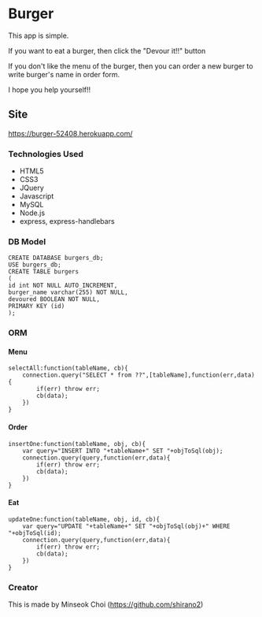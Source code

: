 # Burger

This app is simple. 

If you want to eat a burger, then click the "Devour it!!" button 

If you don't like the menu of the burger, then you can order a new burger to write burger's name in order form.

I hope you help yourself!!


## Site
https://burger-52408.herokuapp.com/


### Technologies Used

* HTML5
* CSS3
* JQuery
* Javascript
* MySQL
* Node.js
* express, express-handlebars


### DB Model

```
CREATE DATABASE burgers_db;
USE burgers_db;
CREATE TABLE burgers
(
id int NOT NULL AUTO_INCREMENT,
burger_name varchar(255) NOT NULL,
devoured BOOLEAN NOT NULL,
PRIMARY KEY (id)
);
```

### ORM 

#### Menu

```
selectAll:function(tableName, cb){
    connection.query("SELECT * from ??",[tableName],function(err,data){
        if(err) throw err;
        cb(data);
    })
}
```

#### Order

```
insertOne:function(tableName, obj, cb){
    var query="INSERT INTO "+tableName+" SET "+objToSql(obj);
    connection.query(query,function(err,data){
        if(err) throw err;
        cb(data);
    })
}
```

#### Eat

```
updateOne:function(tableName, obj, id, cb){
    var query="UPDATE "+tableName+" SET "+objToSql(obj)+" WHERE "+objToSql(id);
    connection.query(query,function(err,data){
        if(err) throw err;
        cb(data);
    })
}
```


### Creator
This is made by Minseok Choi (https://github.com/shirano2)




